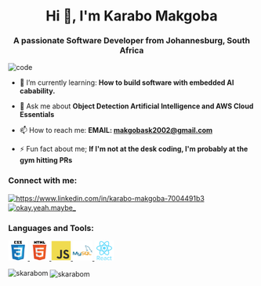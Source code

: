 
<h1 align="center">Hi 👋, I'm Karabo Makgoba</h1>
<h3 align="center">A passionate Software Developer from Johannesburg, South Africa</h3>
<img  width="50%" alt="code" margin="10px auto" src="https://media3.giphy.com/labs/images/api.gif" />



- 🌱 I’m currently learning: **How to build software with embedded AI cabability.**

- 💬 Ask me about **Object Detection Artificial Intelligence and AWS Cloud Essentials**

- 📫 How to reach me: **EMAIL: makgobask2002@gmail.com**

- ⚡ Fun fact about me; **If I'm not at the desk coding, I'm probably at the gym hitting PRs**

<h3 align="left">Connect with me:</h3>
<p align="left">
<a href="https://linkedin.com/in/karabo-makgoba-7004491b3" target="blank"><img align="center" src="https://raw.githubusercontent.com/rahuldkjain/github-profile-readme-generator/master/src/images/icons/Social/linked-in-alt.svg" alt="https://www.linkedin.com/in/karabo-makgoba-7004491b3" height="30" width="40" /></a>
<a href="https://instagram.com/okay.yeah.maybe_" target="blank"><img align="center" src="https://raw.githubusercontent.com/rahuldkjain/github-profile-readme-generator/master/src/images/icons/Social/instagram.svg" alt="okay.yeah.maybe_" height="30" width="40" /></a>
</p>

<h3 align="left">Languages and Tools:</h3>
<p align="left"> <a href="https://www.w3schools.com/css/" target="_blank" rel="noreferrer"> <img src="https://raw.githubusercontent.com/devicons/devicon/master/icons/css3/css3-original-wordmark.svg" alt="css3" width="40" height="40"/> </a> <a href="https://www.w3.org/html/" target="_blank" rel="noreferrer"> <img src="https://raw.githubusercontent.com/devicons/devicon/master/icons/html5/html5-original-wordmark.svg" alt="html5" width="40" height="40"/> </a> <a href="https://developer.mozilla.org/en-US/docs/Web/JavaScript" target="_blank" rel="noreferrer"> <img src="https://raw.githubusercontent.com/devicons/devicon/master/icons/javascript/javascript-original.svg" alt="javascript" width="40" height="40"/> </a> <a href="https://www.mysql.com/" target="_blank" rel="noreferrer"> <img src="https://raw.githubusercontent.com/devicons/devicon/master/icons/mysql/mysql-original-wordmark.svg" alt="mysql" width="40" height="40"/> </a> <a href="https://reactjs.org/" target="_blank" rel="noreferrer"> <img src="https://raw.githubusercontent.com/devicons/devicon/master/icons/react/react-original-wordmark.svg" alt="react" width="40" height="40"/> </a> </p>

<p><img align="left" src="https://github-readme-stats.vercel.app/api/top-langs?username=skarabom&show_icons=true&locale=en&layout=compact" alt="skarabom" /></p>

<p>&nbsp;<img align="center" src="https://github-readme-stats.vercel.app/api?username=skarabom&show_icons=true&locale=en" alt="skarabom" /></p>
